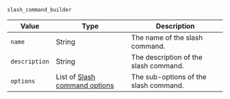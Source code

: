 `slash_command_builder`

| Value         | Type                                                                         | Description                           |
|---------------|------------------------------------------------------------------------------|---------------------------------------|
| `name`        | String                                                                       | The name of the slash command.        |
| `description` | String                                                                       | The description of the slash command. |
| `options`     | List of [Slash command options](/parsables/commands/slash-command-option.md) | The sub-options of the slash command. |